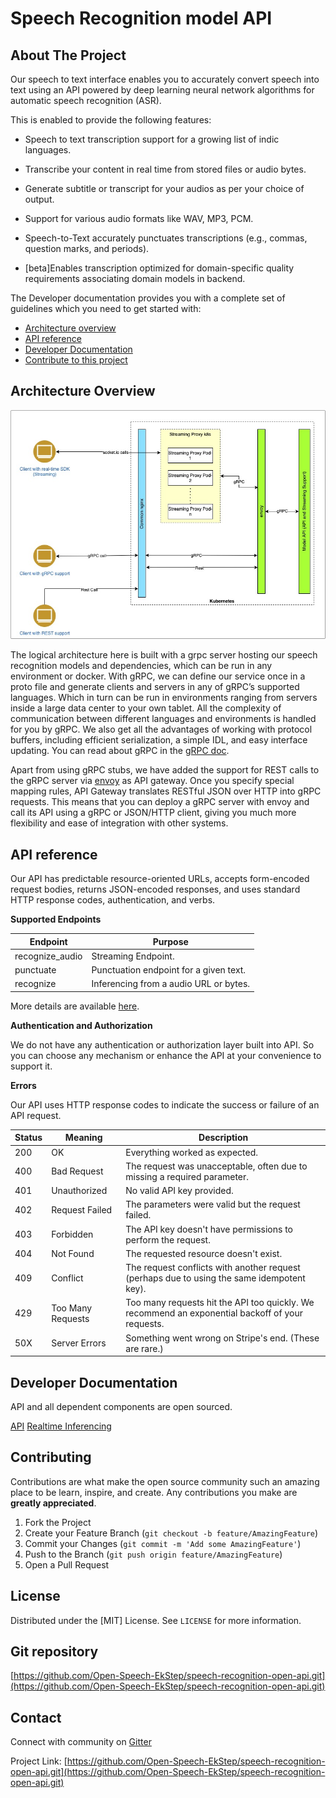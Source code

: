 # Speech Recognition model API


<!-- ABOUT THE PROJECT -->
## About The Project
Our speech to text interface enables you to accurately convert speech into text using an API powered by deep learning neural network algorithms for automatic speech recognition (ASR).

This is enabled to provide the following features:

* Speech to text transcription support for a growing list of indic languages.

* Transcribe your content in real time from stored files or audio bytes.

* Generate subtitle or transcript for your audios as per your choice of output.

* Support for various audio formats like WAV, MP3, PCM.

* Speech-to-Text accurately punctuates transcriptions (e.g., commas, question marks, and periods).

* [beta]Enables transcription optimized for domain-specific quality requirements associating domain models in backend.


The Developer documentation provides you with a complete set of guidelines which you need to get started with:

* [Architecture overview](#architecture-overview)
* [API reference](#api-reference)
* [Developer Documentation](#developer-documentation)
* [Contribute to this project](#contributing)

## Architecture Overview

![ASR Architecture](img/streaming-service.jpg)

The logical architecture here is built with a grpc server hosting our speech recognition models and dependencies, which can be run in any environment or docker.
With gRPC, we can define our service once in a proto file and generate clients and servers in any of gRPC’s supported languages. Which in turn can be run in environments ranging from servers inside a large data center to your own tablet. All the complexity of communication between different languages and environments is handled for you by gRPC. We also get all the advantages of working with protocol buffers, including efficient serialization, a simple IDL, and easy interface updating. You can read about gRPC in the [gRPC doc](https://grpc.io/docs/).

Apart from using gRPC stubs, we have added the support for REST calls to the gRPC server via [envoy](https://envoyproxy.io/) as API gateway.
Once you specify special mapping rules, API Gateway translates RESTful JSON over HTTP into gRPC requests. This means that you can deploy a gRPC server with envoy and call its API using a gRPC or JSON/HTTP client, giving you much more flexibility and ease of integration with other systems.

## API reference

Our API has predictable resource-oriented URLs, accepts form-encoded request bodies, returns JSON-encoded responses, and uses standard HTTP response codes, authentication, and verbs.

**Supported Endpoints**

| Endpoint        | Purpose                                |
|-----------------|----------------------------------------|
| recognize_audio | Streaming Endpoint.                    |
| punctuate       | Punctuation endpoint for a given text. |
| recognize       | Inferencing from a audio URL or bytes. |

More details are available [here](https://github.com/Open-Speech-EkStep/speech-recognition-open-api).

**Authentication and Authorization**

We do not have any authentication or authorization layer built into API. So you can choose any mechanism or enhance the API at your convenience to support it.

**Errors**

Our API uses HTTP response codes to indicate the success or failure of an API request.

| Status| Meaning                           | Description                                                                                           |
|-------|-----------------------------------|-------------------------------------------------------------------------------------------------------|
| 200 	|  OK                            	| Everything worked as expected.                                                                     	|
| 400 	|  Bad Request                   	| The request was unacceptable, often due to missing a required parameter.                           	|
| 401 	|  Unauthorized                  	| No valid API key provided.                                                                         	|
| 402 	|  Request Failed                	| The parameters were valid but the request failed.                                                  	|
| 403 	|  Forbidden                     	| The API key doesn't have permissions to perform the request.                                       	|
| 404 	|  Not Found                     	| The requested resource doesn't exist.                                                              	|
| 409 	|  Conflict                      	| The request conflicts with another request (perhaps due to using the same   idempotent key).       	|
| 429 	|  Too Many Requests             	| Too many requests hit the API too quickly. We recommend an exponential   backoff of your requests. 	|
| 50X 	|  Server Errors                 	| Something went wrong on Stripe's end. (These are rare.)                                            	|

## Developer Documentation

API and all dependent components are open sourced.

[API](https://github.com/Open-Speech-EkStep/speech-recognition-open-api)
[Realtime Inferencing](https://open-speech-ekstep.github.io/asr_streaming_service/)


## Contributing

Contributions are what make the open source community such an amazing place to be learn, inspire, and create. Any contributions you make are **greatly appreciated**.

1. Fork the Project
2. Create your Feature Branch (`git checkout -b feature/AmazingFeature`)
3. Commit your Changes (`git commit -m 'Add some AmazingFeature'`)
4. Push to the Branch (`git push origin feature/AmazingFeature`)
5. Open a Pull Request

## License

Distributed under the [MIT] License. See `LICENSE` for more information.

## Git repository

[https://github.com/Open-Speech-EkStep/speech-recognition-open-api.git](https://github.com/Open-Speech-EkStep/speech-recognition-open-api.git)

## Contact

Connect with community on [Gitter](https://gitter.im/Vakyansh/community?utm_source=share-link&utm_medium=link&utm_campaign=share-link)

Project Link: [https://github.com/Open-Speech-EkStep/speech-recognition-open-api.git](https://github.com/Open-Speech-EkStep/speech-recognition-open-api.git)



